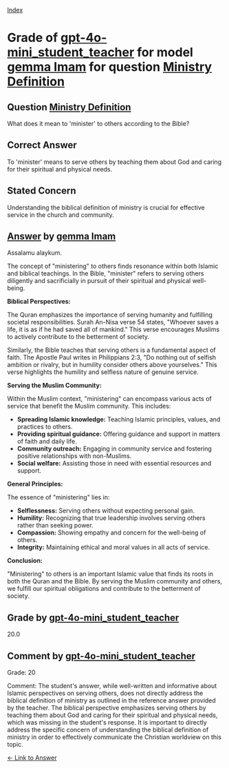 
[Index](../../../../index.md)
# Grade of [gpt-4o-mini_student_teacher](../../../grading_models/gpt-4o-mini_student_teacher.md) for model [gemma Imam](../../../answering_models/gemma_Imam.md) for question [Ministry Definition](../../../questions/Ministry_Definition.md)

## Question [Ministry Definition](../../../questions/Ministry_Definition.md)
What does it mean to 'minister' to others according to the Bible?

## Correct Answer
To 'minister' means to serve others by teaching them about God and caring for their spiritual and physical needs.

## Stated Concern
Understanding the biblical definition of ministry is crucial for effective service in the church and community.

## [Answer](../Ministry_Definition.md) by [gemma Imam](../../../answering_models/gemma_Imam.md)
Assalamu alaykum.

The concept of "ministering" to others finds resonance within both Islamic and biblical teachings. In the Bible, "minister" refers to serving others diligently and sacrificially in pursuit of their spiritual and physical well-being.

**Biblical Perspectives:**

The Quran emphasizes the importance of serving humanity and fulfilling societal responsibilities. Surah An-Nisa verse 54 states, "Whoever saves a life, it is as if he had saved all of mankind." This verse encourages Muslims to actively contribute to the betterment of society.

Similarly, the Bible teaches that serving others is a fundamental aspect of faith. The Apostle Paul writes in Philippians 2:3, "Do nothing out of selfish ambition or rivalry, but in humility consider others above yourselves." This verse highlights the humility and selfless nature of genuine service.

**Serving the Muslim Community:**

Within the Muslim context, "ministering" can encompass various acts of service that benefit the Muslim community. This includes:

* **Spreading Islamic knowledge:** Teaching Islamic principles, values, and practices to others.
* **Providing spiritual guidance:** Offering guidance and support in matters of faith and daily life.
* **Community outreach:** Engaging in community service and fostering positive relationships with non-Muslims.
* **Social welfare:** Assisting those in need with essential resources and support.

**General Principles:**

The essence of "ministering" lies in:

* **Selflessness:** Serving others without expecting personal gain.
* **Humility:** Recognizing that true leadership involves serving others rather than seeking power.
* **Compassion:** Showing empathy and concern for the well-being of others.
* **Integrity:** Maintaining ethical and moral values in all acts of service.

**Conclusion:**

"Ministering" to others is an important Islamic value that finds its roots in both the Quran and the Bible. By serving the Muslim community and others, we fulfill our spiritual obligations and contribute to the betterment of society.

## Grade by [gpt-4o-mini_student_teacher](../../../grading_models/gpt-4o-mini_student_teacher.md)
20.0

## Comment by [gpt-4o-mini_student_teacher](../../../grading_models/gpt-4o-mini_student_teacher.md)
Grade: 20

Comment: The student's answer, while well-written and informative about Islamic perspectives on serving others, does not directly address the biblical definition of ministry as outlined in the reference answer provided by the teacher. The biblical perspective emphasizes serving others by teaching them about God and caring for their spiritual and physical needs, which was missing in the student's response. It is important to directly address the specific concern of understanding the biblical definition of ministry in order to effectively communicate the Christian worldview on this topic.

[&lt;- Link to Answer](../Ministry_Definition.md)
